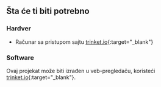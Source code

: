 ## Šta će ti biti potrebno

### Hardver

+ Računar sa pristupom sajtu [trinket.io](https://trinket.io){:target="_blank"}

### Software

Ovaj projekat može biti izrađen u veb-pregledaču, koristeći [trinket.io](https://trinket.io){:target="_blank"}.